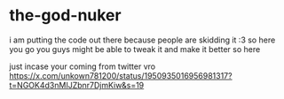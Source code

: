 # the-god-nuker
i am putting the code out there because people are skidding it :3 so here you go you guys might be able to tweak it and make it better so here 

just incase your coming from twitter vro 
https://x.com/unkown781200/status/1950935016956981317?t=NGOK4d3nMIJZbnr7DjmKiw&s=19

